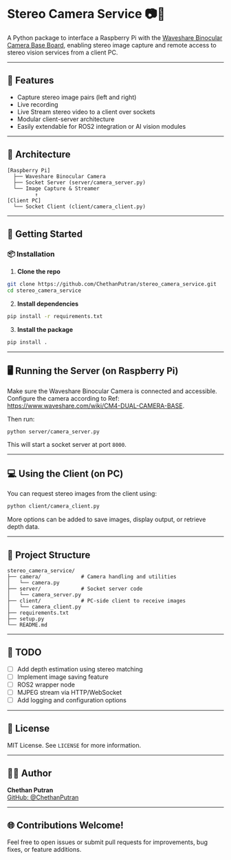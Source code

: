 # Stereo Camera Service 📷🔧

A Python package to interface a Raspberry Pi with the [Waveshare Binocular Camera Base Board](https://www.waveshare.com/cm4-dual-camera-base.html), enabling stereo image capture and remote access to stereo vision services from a client PC.

---

## 🔧 Features

- Capture stereo image pairs (left and right)
- Live recording
- Live Stream stereo video to a client over sockets
- Modular client-server architecture
- Easily extendable for ROS2 integration or AI vision modules

---

## 🧠 Architecture

```
[Raspberry Pi]
  ├── Waveshare Binocular Camera
  ├── Socket Server (server/camera_server.py)
  └── Image Capture & Streamer
         ↑
[Client PC]
  └── Socket Client (client/camera_client.py)
```

---

## 🚀 Getting Started

### 📦 Installation

1. **Clone the repo**

```bash
git clone https://github.com/ChethanPutran/stereo_camera_service.git
cd stereo_camera_service
```

2. **Install dependencies**

```bash
pip install -r requirements.txt
```

3. **Install the package**

```bash
pip install .
```

---

## 🖥️ Running the Server (on Raspberry Pi)

Make sure the Waveshare Binocular Camera is connected and accessible.
Configure the camera according to Ref: https://www.waveshare.com/wiki/CM4-DUAL-CAMERA-BASE.

Then run:

```bash
python server/camera_server.py
```

This will start a socket server at port `8000`.

---

## 💻 Using the Client (on PC)

You can request stereo images from the client using:

```bash
python client/camera_client.py 
```

More options can be added to save images, display output, or retrieve depth data.

---

## 🧰 Project Structure

```
stereo_camera_service/
├── camera/             # Camera handling and utilities
│   └── camera.py
├── server/             # Socket server code
│   └── camera_server.py
├── client/             # PC-side client to receive images
│   └── camera_client.py
├── requirements.txt
├── setup.py
└── README.md
```

---

## 📌 TODO

- [ ] Add depth estimation using stereo matching
- [ ] Implement image saving feature
- [ ] ROS2 wrapper node
- [ ] MJPEG stream via HTTP/WebSocket
- [ ] Add logging and configuration options

---

## 📄 License

MIT License. See `LICENSE` for more information.

---

## 👨‍💻 Author

**Chethan Putran**  
[GitHub: @ChethanPutran](https://github.com/ChethanPutran)

---

## 🌐 Contributions Welcome!

Feel free to open issues or submit pull requests for improvements, bug fixes, or feature additions.
